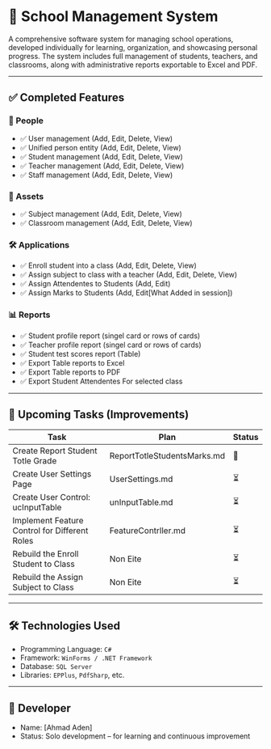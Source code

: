 ﻿# 🏫 School Management System

A comprehensive software system for managing school operations, developed individually for learning, organization, and showcasing personal progress. The system includes full management of students, teachers, and classrooms, along with administrative reports exportable to Excel and PDF.

---

## ✅ Completed Features

### 👥 People
- ✅ User management (Add, Edit, Delete, View)
- ✅ Unified person entity (Add, Edit, Delete, View)
- ✅ Student management (Add, Edit, Delete, View)
- ✅ Teacher management (Add, Edit, Delete, View)
- ✅ Staff management (Add, Edit, Delete, View)

### 🏫 Assets
- ✅ Subject management (Add, Edit, Delete, View)
- ✅ Classroom management (Add, Edit, Delete, View)

### 🛠️ Applications
- ✅ Enroll student into a class (Add, Edit, Delete, View)
- ✅ Assign subject to class with a teacher (Add, Edit, Delete, View)
- ✅ Assign Attendentes to Students (Add, Edit)
- ✅ Assign Marks to Students (Add, Edit[What Added in session])

### 📊 Reports
- ✅ Student profile report (singel card or rows of cards)
- ✅ Teacher profile report (singel card or rows of cards)
- ✅ Student test scores report (Table)
- ✅ Export Table reports to Excel 
- ✅ Export Table reports to PDF
- ✅ Export Student Attendentes For selected class

---

## 🚧 Upcoming Tasks (Improvements)

| Task                                                  | Plan                            | Status |
|-------------------------------------------------------|---------------------------------|--------|
| Create Report Student Totle Grade                     | ReportTotleStudentsMarks.md     | 🔧     |
| Create User Settings Page                             | UserSettings.md                 | ⏳     |
| Create User Control: ucInputTable                     | unInputTable.md                 | ⏳     |
| Implement Feature Control for Different Roles         | FeatureContrller.md             | ⏳     |
| Rebuild the Enroll Student to Class                   | Non Eite                        | ⏳     |
| Rebuild the Assign Subject to Class                   | Non Eite                        | ⏳     |


---

## 🛠️ Technologies Used
- Programming Language: `C#`
- Framework: `WinForms / .NET Framework`
- Database: `SQL Server`
- Libraries: `EPPlus`, `PdfSharp`, etc.

---

## 👤 Developer
- Name: [Ahmad Aden]
- Status: Solo development – for learning and continuous improvement
